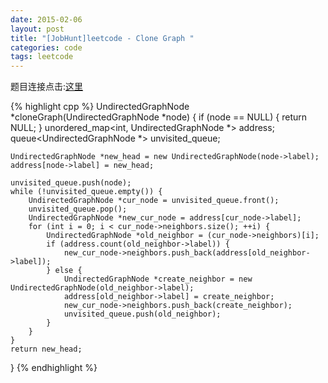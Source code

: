 ```yaml
---
date: 2015-02-06
layout: post
title: "[JobHunt]leetcode - Clone Graph "
categories: code
tags: leetcode
---
```


题目连接点击:[这里](https://oj.leetcode.com/problems/clone-graph/)

{% highlight cpp %}
UndirectedGraphNode *cloneGraph(UndirectedGraphNode *node)
{
    if (node == NULL) {
        return NULL;
    }
    unordered_map<int, UndirectedGraphNode *> address;
    queue<UndirectedGraphNode *> unvisited_queue;

    UndirectedGraphNode *new_head = new UndirectedGraphNode(node->label);
    address[node->label] = new_head;

    unvisited_queue.push(node);
    while (!unvisited_queue.empty()) {
        UndirectedGraphNode *cur_node = unvisited_queue.front();
        unvisited_queue.pop();
        UndirectedGraphNode *new_cur_node = address[cur_node->label];
        for (int i = 0; i < cur_node->neighbors.size(); ++i) {
            UndirectedGraphNode *old_neighbor = (cur_node->neighbors)[i];
            if (address.count(old_neighbor->label)) {
                new_cur_node->neighbors.push_back(address[old_neighbor->label]);
            } else {
                UndirectedGraphNode *create_neighbor = new UndirectedGraphNode(old_neighbor->label);
                address[old_neighbor->label] = create_neighbor;
                new_cur_node->neighbors.push_back(create_neighbor);
                unvisited_queue.push(old_neighbor);
            }
        }
    }
    return new_head;
}
{% endhighlight %}